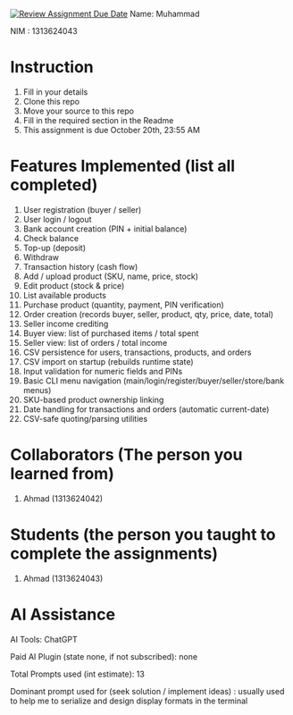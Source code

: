 [![Review Assignment Due Date](https://classroom.github.com/assets/deadline-readme-button-22041afd0340ce965d47ae6ef1cefeee28c7c493a6346c4f15d667ab976d596c.svg)](https://classroom.github.com/a/uAfN8jpt)
Name: Muhammad

NIM : 1313624043

# Instruction
1. Fill in your details
2. Clone this repo
3. Move your source to this repo
4. Fill in the required section in the Readme
5. This assignment is due October 20th, 23:55 AM

# Features Implemented (list all completed)
1. User registration (buyer / seller)
2. User login / logout
3. Bank account creation (PIN + initial balance)
4. Check balance
5. Top-up (deposit)
4. Withdraw
5. Transaction history (cash flow)
6. Add / upload product (SKU, name, price, stock)
7. Edit product (stock & price)
8. List available products
9. Purchase product (quantity, payment, PIN verification)
10. Order creation (records buyer, seller, product, qty, price, date, total)
11. Seller income crediting
12. Buyer view: list of purchased items / total spent
13. Seller view: list of orders / total income
14. CSV persistence for users, transactions, products, and orders
15. CSV import on startup (rebuilds runtime state)
16. Input validation for numeric fields and PINs
17. Basic CLI menu navigation (main/login/register/buyer/seller/store/bank menus)
18. SKU-based product ownership linking
19. Date handling for transactions and orders (automatic current-date)
20. CSV-safe quoting/parsing utilities

# Collaborators (The person you learned from)
1. Ahmad (1313624042)

# Students (the person you taught to complete the assignments)
1. Ahmad (1313624043)

# AI Assistance
AI Tools: ChatGPT

Paid AI Plugin (state none, if not subscribed): none

Total Prompts used (int estimate): 13

Dominant prompt used for (seek solution / implement ideas) : usually used to help me to serialize and design display formats in the terminal

